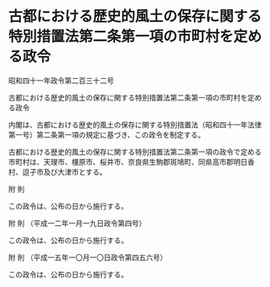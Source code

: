 # 古都における歴史的風土の保存に関する特別措置法第二条第一項の市町村を定める政令

昭和四十一年政令第二百三十二号

古都における歴史的風土の保存に関する特別措置法第二条第一項の市町村を定める政令

内閣は、古都における歴史的風土の保存に関する特別措置法（昭和四十一年法律第一号）第二条第一項の規定に基づき、この政令を制定する。

古都における歴史的風土の保存に関する特別措置法第二条第一項の政令で定める市町村は、天理市、橿原市、桜井市、奈良県生駒郡斑鳩町、同県高市郡明日香村、逗子市及び大津市とする。

附 則

この政令は、公布の日から施行する。

附 則 （平成一二年一月一九日政令第四号）

この政令は、公布の日から施行する。

附 則 （平成一五年一〇月一〇日政令第四五六号）

この政令は、公布の日から施行する。
